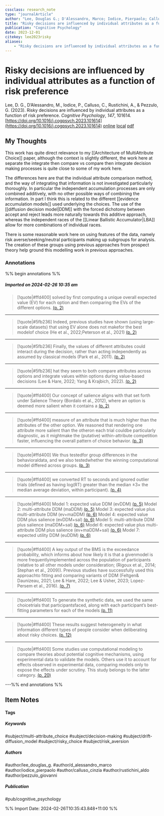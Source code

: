 ```yaml
---
cssclass: research_note
type: "journalArticle"
author: "Lee, Douglas G.; D'Alessandro, Marco; Iodice, Pierpaolo; Calluso, Cinzia; Rustichini, Aldo; Pezzulo, Giovanni"
title: "Risky decisions are influenced by individual attributes as a function of risk preference"
publication: "Cognitive Psychology"
date: 2023-12-01
citekey: lee2023risky
aliases: 
    - "Risky decisions are influenced by individual attributes as a function of risk preference"
---
```


# Risky decisions are influenced by individual attributes as a function of risk preference

Lee, D. G., D’Alessandro, M., Iodice, P., Calluso, C., Rustichini, A., & Pezzulo, G. (2023). Risky decisions are influenced by individual attributes as a function of risk preference. _Cognitive Psychology_, _147_, 101614. [https://doi.org/10.1016/j.cogpsych.2023.101614](https://doi.org/10.1016/j.cogpsych.2023.101614)
[online](http://zotero.org/users/local/kZl3QdXV/items/Q22H5MRJ) [local](zotero://select/library/items/Q22H5MRJ) [pdf](file:///home/gjc216/Zotero/storage/HQ7RTD72/1-s2.0-S0010028523000725-main.pdf)
 


## My Thoughts

This work has quite direct relevance to my [[Architecture of MultiAttribute Choice]] paper, although the context is slightly different, the work here at separate the integrate then compare vs compare then integrate decision making processes is quite close to some of my work here.

 The differences here are that the individual attribute comparison method, and the way of integrating that information is not investigated particularly thoroughly. In particular the independent accumulation processes are only combined additively, with no other possible ways of combining the information.
In part I think this is related to the different [[evidence accumulation models]] used underlying the choices. The use of the [[diffusion decision model|DDM]] with the forced dichotomy between accept and reject leads more naturally towards this additive approach, whereas the independent races of the [[Linear Ballistic Accumulator|LBA]] allow for more combinations of individual races.

There is some reasonable work here on using features of the data, namely risk averse/seeking/neutral participants making up subgroups for analysis. The creation of these groups using previous approaches from prospect theory help ground this modelling work in previous approaches.
### Annotations

%% begin annotations %%

##### Imported on 2024-02-26 10:35 am
>[!quote|#ffd400]
>solved by first computing a unique overall expected value (EV) for each option and then comparing the EVs of the different options. [(p. 2)](zotero://open-pdf/library/items/HQ7RTD72?page=2&annotation=TPGDR4ET)

---
>[!quote|#5fb236]
>Indeed, previous studies have shown (using large-scale datasets) that using EV alone does not makefor the best modelof choice (He et al., 2022;Peterson et al., 2021) [(p. 2)](zotero://open-pdf/library/items/HQ7RTD72?page=2&annotation=3XTYEGBJ)

---
>[!quote|#5fb236]
>Finally, the values of different attributes could interact during the decision, rather than acting independently as assumed by classical models (Park et al., 2011). [(p. 2)](zotero://open-pdf/library/items/HQ7RTD72?page=2&annotation=XUMN77C9)

---
>[!quote|#5fb236]
>hat they seem to both compare attributes across options and integrate values within options during value-based decisions (Lee & Hare, 2022; Yang & Krajbich, 2022). [(p. 2)](zotero://open-pdf/library/items/HQ7RTD72?page=2&annotation=9JXH8CQW)

---
>[!quote|#ffd400]
>Our concept of salience aligns with that set forth under Salience Theory (Bordalo et al., 2012), where an option is deemed more salient when it contains a [(p. 2)](zotero://open-pdf/library/items/HQ7RTD72?page=2&annotation=X59R53YW)

---
>[!quote|#ffd400]
>measure of an attribute that is much higher than the attributes of the other option. We reasoned that rendering one attribute more salient than the otheron each trial couldbe particularly diagnostic, as it mightmake the (putative) within-attribute competition faster, influencing the overall pattern of choice behavior. [(p. 3)](zotero://open-pdf/library/items/HQ7RTD72?page=3&annotation=WDHFBM5X)

---
>[!quote|#ffd400]
>We thus testedfor group differences in the behavioraldata, and we also testedwhether the winning computational model differed across groups. [(p. 3)](zotero://open-pdf/library/items/HQ7RTD72?page=3&annotation=UBF8HJPT)

---
>[!quote|#ffd400]
>we converted RT to seconds and ignored outlier trials (defined as having log(RT) greater than the median ±3× the median average deviation, within participant). [(p. 4)](zotero://open-pdf/library/items/HQ7RTD72?page=4&annotation=WR59E8XT)

---
>[!quote|#ffd400]
>Model 1: expected value DDM (evDDM) [(p. 5)](zotero://open-pdf/library/items/HQ7RTD72?page=5&annotation=GFVWHLJM)
>Model 2: multi-attribute DDM (maDDM) [(p. 5)](zotero://open-pdf/library/items/HQ7RTD72?page=5&annotation=2JET5NXF)
>Model 3: expected value plus multi-attribute DDM (ev+maDDM) [(p. 6)](zotero://open-pdf/library/items/HQ7RTD72?page=6&annotation=GKV9U5PZ)
>Model 4: expected value DDM plus salience (evDDM+sal) [(p. 6)](zotero://open-pdf/library/items/HQ7RTD72?page=6&annotation=7DHC4AUH)
>Model 5: multi-attribute DDM plus salience (maDDM+sal) [(p. 6)](zotero://open-pdf/library/items/HQ7RTD72?page=6&annotation=2YM5G5LE)
>Model 6: expected value plus multi-attribute DDM plus salience (ev+maDDM+sal) [(p. 6)](zotero://open-pdf/library/items/HQ7RTD72?page=6&annotation=NC9MMD2V)
>Model 7: expected utility DDM (euDDM) [(p. 6)](zotero://open-pdf/library/items/HQ7RTD72?page=6&annotation=TUU2ATR8)

---
>[!quote|#ffd400]
>A key output of the BMS is the exceedance probability, which informs about how likely it is that a givenmodel is more frequentlyimplemented across the population of participants (relative to all other models under consideration; (Rigoux et al., 2014; Stephan et al., 2009)). Previous studies have successfully used this approachto fitting and comparing variants of DDM (Feltgen& Daunizeau, 2021; Lee & Hare, 2022; Lee & Usher, 2023; Lopez-Persem et al., 2016). [(p. 7)](zotero://open-pdf/library/items/HQ7RTD72?page=7&annotation=U99S6VJG)

---
>[!quote|#ffd400]
>To generate the synthetic data, we used the same choicetrials that participantsfaced, along with each participant’s best-fitting parameters for each of the models [(p. 11)](zotero://open-pdf/library/items/HQ7RTD72?page=11&annotation=AUBR4322)

---
>[!quote|#ffd400]
>These results suggest heterogeneity in what information different types of people consider when deliberating about risky choices. [(p. 12)](zotero://open-pdf/library/items/HQ7RTD72?page=12&annotation=EGGLIP8Z)

---
>[!quote|#ffd400]
>Some studies use computational modeling to compare theories about potential cognitive mechanisms, using experimental data to validate the models. Others use it to account for effects observed in experimental data, comparing models only to expose the effects under scrutiny. This study belongs to the latter category. [(p. 20)](zotero://open-pdf/library/items/HQ7RTD72?page=20&annotation=MUGR3QZS)

---%% end annotations %%

## Item Notes

#### Tags

##### Keywords

#subject/multi-attribute_choice #subject/decision-making #subject/drift-diffusion_model #subject/risky_choice #subject/risk_aversion

##### Authors

#author/lee_douglas_g. #author/d_alessandro_marco #author/iodice_pierpaolo #author/calluso_cinzia #author/rustichini_aldo #author/pezzulo_giovanni

##### Publication

#pub/cognitive_psychology


%% Import Date: 2024-02-26T10:35:43.848+11:00 %%
